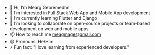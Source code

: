 - 👋 Hi, I’m Mearg Gebremedhn
- 👀 I’m interested in Full Stack Web App and Mobile App development
- 🌱 I’m currently learning Flutter and Django
- 💞️ I’m looking to collaborate on open-source projects or team-based development on web and mobile apps
- 📫 How to reach me meagmage@gmail.com
- 😄 Pronouns: He/Him
- ⚡ Fun fact: "I love learning from experienced developers."
<!---
maggie-ghub/maggie-ghub is a ✨ special ✨ repository because its `README.md` (this file) appears on your GitHub profile.
You can click the Preview link to take a look at your changes.
--->
